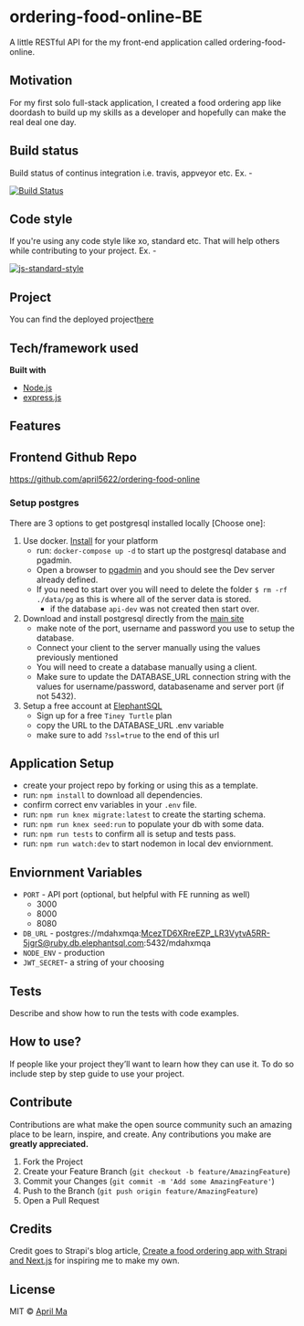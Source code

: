 # ordering-food-online-BE
A little RESTful API for the my front-end application called ordering-food-online.

## Motivation
For my first solo full-stack application, I created a food ordering app like doordash to build up my skills as a developer and hopefully can make the real deal one day. 

## Build status
Build status of continus integration i.e. travis, appveyor etc. Ex. - 

[![Build Status](https://travis-ci.org/akashnimare/foco.svg?branch=master)](https://travis-ci.org/akashnimare/foco)

## Code style
If you're using any code style like xo, standard etc. That will help others while contributing to your project. Ex. -

[![js-standard-style](https://img.shields.io/badge/code%20style-standard-brightgreen.svg?style=flat)](https://github.com/feross/standard)
 
## Project
You can find the deployed project[here](https://food-online-be.herokuapp.com/)

## Tech/framework used

<b>Built with</b>
- [Node.js](https://nodejs.org/en/)
- [express.js](https://expressjs.com/)

## Features

## Frontend Github Repo
https://github.com/april5622/ordering-food-online

### Setup postgres

There are 3 options to get postgresql installed locally [Choose one]:

1. Use docker. [Install](https://docs.docker.com/get-docker/) for your platform
   - run: `docker-compose up -d` to start up the postgresql database and pgadmin.
   - Open a browser to [pgadmin](http://localhost:5050/) and you should see the Dev server already defined.
   - If you need to start over you will need to delete the folder `$ rm -rf ./data/pg` as this is where all of the server data is stored.
     - if the database `api-dev` was not created then start over.
2. Download and install postgresql directly from the [main site](https://www.postgresql.org/download/)
   - make note of the port, username and password you use to setup the database.
   - Connect your client to the server manually using the values previously mentioned
   - You will need to create a database manually using a client.
   - Make sure to update the DATABASE_URL connection string with the values for username/password, databasename and server port (if not 5432).
3. Setup a free account at [ElephantSQL](https://www.elephantsql.com/plans.html)
   - Sign up for a free `Tiney Turtle` plan
   - copy the URL to the DATABASE_URL .env variable
   - make sure to add `?ssl=true` to the end of this url

## Application Setup
- create your project repo by forking or using this as a template.
- run: `npm install` to download all dependencies.
- confirm correct env variables in your `.env` file.
- run: `npm run knex migrate:latest` to create the starting schema.
- run: `npm run knex seed:run` to populate your db with some data.
- run: `npm run tests` to confirm all is setup and tests pass.
- run: `npm run watch:dev` to start nodemon in local dev enviornment.

## Enviornment Variables
- `PORT` - API port (optional, but helpful with FE running as well)
    - 3000
    - 8000
    - 8080
- `DB_URL` - postgres://mdahxmqa:McezTD6XRreEZP_LR3VytvA5RR-5jgrS@ruby.db.elephantsql.com:5432/mdahxmqa
- `NODE_ENV` - production
- `JWT_SECRET`- a string of your choosing

## Tests
Describe and show how to run the tests with code examples.

## How to use?
If people like your project they’ll want to learn how they can use it. To do so include step by step guide to use your project.

## Contribute
Contributions are what make the open source community such an amazing place to be learn, inspire, and create. Any contributions you make are **greatly appreciated.**

1. Fork the Project
2. Create your Feature Branch (`git checkout -b feature/AmazingFeature`)
3. Commit your Changes (`git commit -m 'Add some AmazingFeature'`)
4. Push to the Branch (`git push origin feature/AmazingFeature`)
5. Open a Pull Request

## Credits
Credit goes to Strapi's blog article, [Create a food ordering app with Strapi and Next.js](https://strapi.io/blog/nextjs-react-hooks-strapi-food-app-1) for inspiring me to make my own.

## License

MIT © [April Ma](https://aprilma.com/)
